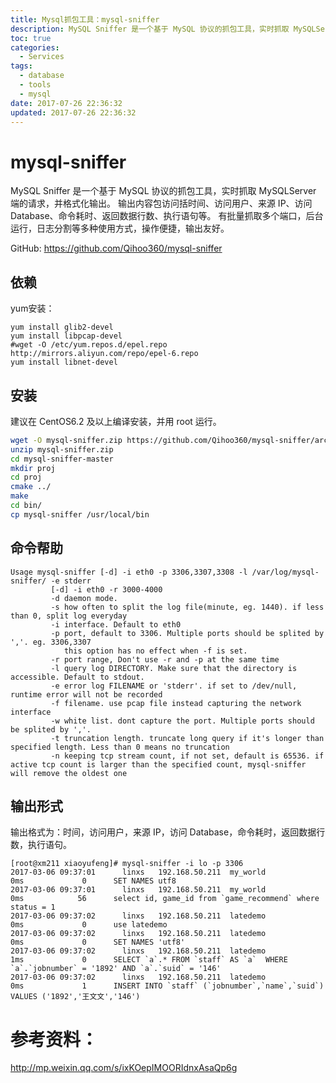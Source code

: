 ```yaml
---
title: Mysql抓包工具：mysql-sniffer
description: MySQL Sniffer 是一个基于 MySQL 协议的抓包工具，实时抓取 MySQLServer 端的请求，并格式化输出。
toc: true
categories:
  - Services
tags:
  - database
  - tools
  - mysql
date: 2017-07-26 22:36:32
updated: 2017-07-26 22:36:32
---
```


# mysql-sniffer

MySQL Sniffer 是一个基于 MySQL 协议的抓包工具，实时抓取 MySQLServer 端的请求，并格式化输出。
输出内容包访问括时间、访问用户、来源 IP、访问 Database、命令耗时、返回数据行数、执行语句等。
有批量抓取多个端口，后台运行，日志分割等多种使用方式，操作便捷，输出友好。

GitHub:
https://github.com/Qihoo360/mysql-sniffer

## 依赖

yum安装：

```
yum install glib2-devel
yum install libpcap-devel
#wget -O /etc/yum.repos.d/epel.repo http://mirrors.aliyun.com/repo/epel-6.repo
yum install libnet-devel
```

## 安装

建议在 CentOS6.2 及以上编译安装，并用 root 运行。

```sh
wget -O mysql-sniffer.zip https://github.com/Qihoo360/mysql-sniffer/archive/master.zip
unzip mysql-sniffer.zip
cd mysql-sniffer-master
mkdir proj
cd proj
cmake ../
make
cd bin/
cp mysql-sniffer /usr/local/bin
```

## 命令帮助

```
Usage mysql-sniffer [-d] -i eth0 -p 3306,3307,3308 -l /var/log/mysql-sniffer/ -e stderr
         [-d] -i eth0 -r 3000-4000
         -d daemon mode.
         -s how often to split the log file(minute, eg. 1440). if less than 0, split log everyday
         -i interface. Default to eth0
         -p port, default to 3306. Multiple ports should be splited by ','. eg. 3306,3307
            this option has no effect when -f is set.
         -r port range, Don't use -r and -p at the same time
         -l query log DIRECTORY. Make sure that the directory is accessible. Default to stdout.
         -e error log FILENAME or 'stderr'. if set to /dev/null, runtime error will not be recorded
         -f filename. use pcap file instead capturing the network interface
         -w white list. dont capture the port. Multiple ports should be splited by ','.
         -t truncation length. truncate long query if it's longer than specified length. Less than 0 means no truncation
         -n keeping tcp stream count, if not set, default is 65536. if active tcp count is larger than the specified count, mysql-sniffer will remove the oldest one
```

## 输出形式

输出格式为：时间，访问用户，来源 IP，访问 Database，命令耗时，返回数据行数，执行语句。

```
[root@xm211 xiaoyufeng]# mysql-sniffer -i lo -p 3306
2017-03-06 09:37:01      linxs   192.168.50.211  my_world                 0ms             0      SET NAMES utf8
2017-03-06 09:37:01      linxs   192.168.50.211  my_world                 0ms            56      select id, game_id from `game_recommend` where status = 1
2017-03-06 09:37:02      linxs   192.168.50.211  latedemo                 0ms             0      use latedemo
2017-03-06 09:37:02      linxs   192.168.50.211  latedemo                 0ms             0      SET NAMES 'utf8'
2017-03-06 09:37:02      linxs   192.168.50.211  latedemo                 1ms             0      SELECT `a`.* FROM `staff` AS `a`  WHERE `a`.`jobnumber` = '1892' AND `a`.`suid` = '146'
2017-03-06 09:37:02      linxs   192.168.50.211  latedemo                 0ms             1      INSERT INTO `staff` (`jobnumber`,`name`,`suid`) VALUES ('1892','王文文','146')
```

# 参考资料：

http://mp.weixin.qq.com/s/ixKOepIMOORIdnxAsaQp6g


